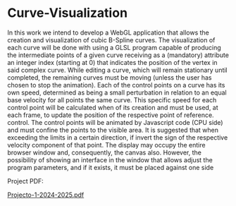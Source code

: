 # Curve-Visualization

In this work we intend to develop a WebGL application that allows the creation and
visualization of cubic B-Spline curves. The visualization of each curve will be done with
using a GLSL program capable of producing the intermediate points of a given curve
receiving as a (mandatory) attribute an integer index (starting at 0) that indicates the position
of the vertex in said complex curve.
While editing a curve, which will remain stationary until completed, the remaining
curves must be moving (unless the user has chosen to stop the animation).
Each of the control points on a curve has its own speed, determined as
being a small perturbation in relation to an equal base velocity for all points
the same curve. This specific speed for each control point will be calculated when
of its creation and must be used, at each frame, to update the position of the respective point of reference.
control.
The control points will be animated by Javascript code (CPU side) and must confine the
points to the visible area. It is suggested that when exceeding the limits in a certain direction, if
invert the sign of the respective velocity component of that point.
The display may occupy the entire browser window and, consequently, the canvas
also. However, the possibility of showing an interface in the window that allows
adjust the program parameters, and if it exists, it must be placed against one side


Project PDF:

[Projecto-1-2024-2025.pdf](https://github.com/user-attachments/files/18660221/Projecto-1-2024-2025.pdf)
